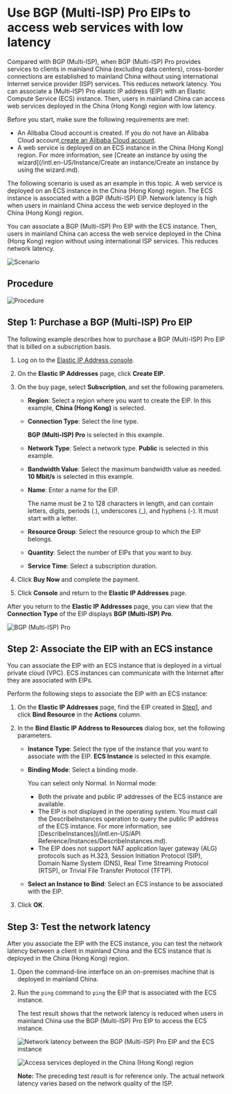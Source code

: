 # Use BGP \(Multi-ISP\) Pro EIPs to access web services with low latency

Compared with BGP \(Multi-ISP\), when BGP \(Multi-ISP\) Pro provides services to clients in mainland China \(excluding data centers\), cross-border connections are established to mainland China without using international Internet service provider \(ISP\) services. This reduces network latency. You can associate a \(Multi-ISP\) Pro elastic IP address \(EIP\) with an Elastic Compute Service \(ECS\) instance. Then, users in mainland China can access web services deployed in the China \(Hong Kong\) region with low latency.

Before you start, make sure the following requirements are met:

-   An Alibaba Cloud account is created. If you do not have an Alibaba Cloud account,[create an Alibaba Cloud account](https://account.alibabacloud.com/register/intl_register.htm).
-   A web service is deployed on an ECS instance in the China \(Hong Kong\) region. For more information, see [Create an instance by using the wizard](/intl.en-US/Instance/Create an instance/Create an instance by using the wizard.md).

The following scenario is used as an example in this topic. A web service is deployed on an ECS instance in the China \(Hong Kong\) region. The ECS instance is associated with a BGP \(Multi-ISP\) EIP. Network latency is high when users in mainland China access the web service deployed in the China \(Hong Kong\) region.

You can associate a BGP \(Multi-ISP\) Pro EIP with the ECS instance. Then, users in mainland China can access the web service deployed in the China \(Hong Kong\) region without using international ISP services. This reduces network latency.

![Scenario](https://static-aliyun-doc.oss-accelerate.aliyuncs.com/assets/img/en-US/8059039951/p120847.png)

## Procedure

![Procedure](https://static-aliyun-doc.oss-accelerate.aliyuncs.com/assets/img/en-US/8059039951/p120912.png)

## Step 1: Purchase a BGP \(Multi-ISP\) Pro EIP

The following example describes how to purchase a BGP \(Multi-ISP\) Pro EIP that is billed on a subscription basis.

1.  Log on to the [Elastic IP Address console](https://vpc.console.aliyun.com/eip).

2.  On the **Elastic IP Addresses** page, click **Create EIP**.

3.  On the buy page, select **Subscription**, and set the following parameters.

    -   **Region**: Select a region where you want to create the EIP. In this example, **China \(Hong Kong\)** is selected.
    -   **Connection Type**: Select the line type.

        **BGP \(Multi-ISP\) Pro** is selected in this example.

    -   **Network Type**: Select a network type. **Public** is selected in this example.
    -   **Bandwidth Value**: Select the maximum bandwidth value as needed. **10 Mbit/s** is selected in this example.
    -   **Name**: Enter a name for the EIP.

        The name must be 2 to 128 characters in length, and can contain letters, digits, periods \(.\), underscores \(\_\), and hyphens \(-\). It must start with a letter.

    -   **Resource Group**: Select the resource group to which the EIP belongs.
    -   **Quantity**: Select the number of EIPs that you want to buy.
    -   **Service Time**: Select a subscription duration.
4.  Click **Buy Now** and complete the payment.

5.  Click **Console** and return to the **Elastic IP Addresses** page.


After you return to the **Elastic IP Addresses** page, you can view that the **Connection Type** of the EIP displays **BGP \(Multi-ISP\) Pro**.

![BGP (Multi-ISP) Pro](https://static-aliyun-doc.oss-accelerate.aliyuncs.com/assets/img/en-US/8059039951/p120871.png)

## Step 2: Associate the EIP with an ECS instance

You can associate the EIP with an ECS instance that is deployed in a virtual private cloud \(VPC\). ECS instances can communicate with the Internet after they are associated with EIPs.

Perform the following steps to associate the EIP with an ECS instance:

1.  On the **Elastic IP Addresses** page, find the EIP created in [Step](#section_92f_mgi_0kw)[1](#section_92f_mgi_0kw), and click **Bind Resource** in the **Actions** column.

2.  In the **Bind Elastic IP Address to Resources** dialog box, set the following parameters.

    -   **Instance Type**: Select the type of the instance that you want to associate with the EIP. **ECS Instance** is selected in this example.
    -   **Binding Mode**: Select a binding mode.

        You can select only Normal. In Normal mode:

        -   Both the private and public IP addresses of the ECS instance are available.
        -   The EIP is not displayed in the operating system. You must call the DescribeInstances operation to query the public IP address of the ECS instance. For more information, see [DescribeInstances](/intl.en-US/API Reference/Instances/DescribeInstances.md).
        -   The EIP does not support NAT application layer gateway \(ALG\) protocols such as H.323, Session Initiation Protocol \(SIP\), Domain Name System \(DNS\), Real Time Streaming Protocol \(RTSP\), or Trivial File Transfer Protocol \(TFTP\).
    -   **Select an Instance to Bind**: Select an ECS instance to be associated with the EIP.
3.  Click **OK**.


## Step 3: Test the network latency

After you associate the EIP with the ECS instance, you can test the network latency between a client in mainland China and the ECS instance that is deployed in the China \(Hong Kong\) region.

1.  Open the command-line interface on an on-premises machine that is deployed in mainland China.

2.  Run the `ping` command to `ping` the EIP that is associated with the ECS instance.

    The test result shows that the network latency is reduced when users in mainland China use the BGP \(Multi-ISP\) Pro EIP to access the ECS instance.

    ![Network latency between the BGP (Multi-ISP) Pro EIP and the ECS instance](../images/p120906.png "Network latency between the BGP (Multi-ISP) Pro EIP and the ECS instance")

    ![Access services deployed in the China (Hong Kong) region](../images/p120908.png "Network latency between the BGP (Multi-ISP) EIP and the ECS instance")

    **Note:** The preceding test result is for reference only. The actual network latency varies based on the network quality of the ISP.


